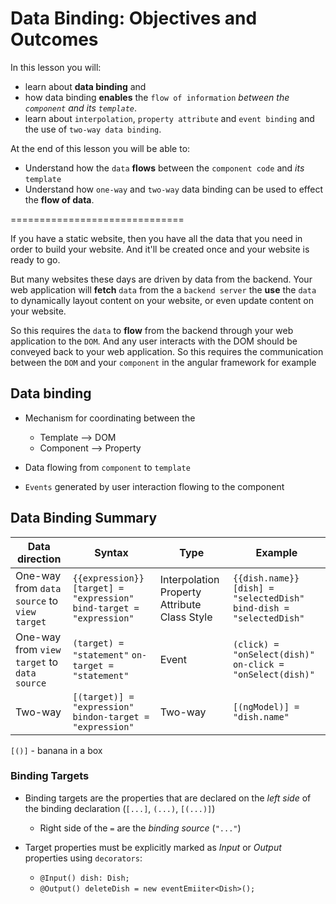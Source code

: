 # Data Binding: Objectives and Outcomes

In this lesson you will:

- learn about __data binding__ and
- how data binding __enables__ the `flow of information` _between the `component` and its `template`_.
- learn about `interpolation`, `property attribute` and `event binding` and the use of `two-way data binding`.

 At the end of this lesson you will be able to:

- Understand how the `data` __flows__ between the `component code` and _its_ `template`
- Understand how `one-way` and `two-way` data binding can be used to effect the __flow of data__.

==============================

If you have a static website, then you have all the data that you need in order to build your website. And it'll  be created once and your website is ready to go.

But many websites these days are driven by data from the backend. Your web application will __fetch__ `data` from the a `backend server` the __use__ the `data` to dynamically layout content on your website, or even update content on your website.

So this requires the `data` to __flow__ from the backend through your web application to the `DOM`. And any user interacts with the DOM should be conveyed back to your web application. So this requires the communication between the `DOM` and your `component` in the angular framework for example

## Data binding

- Mechanism for coordinating between the
    - Template --> DOM
    - Component --> Property

- Data flowing from `component` to `template`
- `Events` generated by user interaction flowing to the component

## Data Binding Summary

| Data direction                              | Syntax                                                                  | Type                                         | Example                                                                |
|---------------------------------------------|-------------------------------------------------------------------------|----------------------------------------------|------------------------------------------------------------------------|
| One-way from `data source` to `view target` | `{{expression}}` `[target] = "expression"` `bind-target = "expression"` | Interpolation Property Attribute Class Style | `{{dish.name}}` `[dish] = "selectedDish"` `bind-dish = "selectedDish"` |
| One-way from `view target` to `data source` | `(target) = "statement"` `on-target = "statement"`                      | Event                                        | `(click) = "onSelect(dish)"` `on-click = "onSelect(dish)"`             |
| Two-way                                     | `[(target)] = "expression"` `bindon-target = "expression"`              | Two-way                                      | `[(ngModel)] = "dish.name"`                                            |

`[()]` - banana in a box

### Binding Targets

- Binding targets are the properties that are declared on the _left side_ of the binding declaration (`[...]`, `(...)`, `[(...)]`)

    - Right side of the `=` are the _binding source_ (`"..."`)

- Target properties must be explicitly marked as _Input_ or _Output_ properties using `decorators`:

    - `@Input() dish: Dish;`
    - `@Output() deleteDish = new eventEmiiter<Dish>();`
